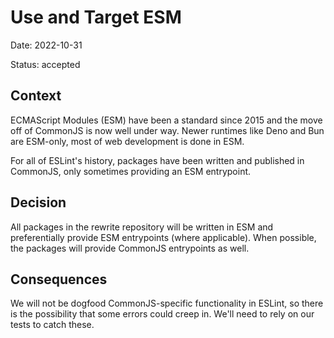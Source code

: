 # Use and Target ESM

Date: 2022-10-31

Status: accepted

## Context

ECMAScript Modules (ESM) have been a standard since 2015 and the move off of CommonJS is now well under way. Newer runtimes like Deno and Bun are ESM-only, most of web development is done in ESM.

For all of ESLint's history, packages have been written and published in CommonJS, only sometimes providing an ESM entrypoint.

## Decision

All packages in the rewrite repository will be written in ESM and preferentially provide ESM entrypoints (where applicable). When possible, the packages will provide CommonJS entrypoints as well.

## Consequences

We will not be dogfood CommonJS-specific functionality in ESLint, so there is the possibility that some errors could creep in. We'll need to rely on our tests to catch these.
